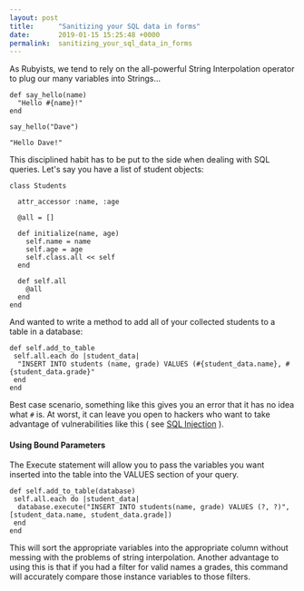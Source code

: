 ```yaml
---
layout: post
title:      "Sanitizing your SQL data in forms"
date:       2019-01-15 15:25:48 +0000
permalink:  sanitizing_your_sql_data_in_forms
---
```



As Rubyists, we tend to rely on the all-powerful String Interpolation operator to plug our many variables into Strings...

```
def say_hello(name)
  "Hello #{name}!"
end

say_hello("Dave")

"Hello Dave!"
```

This disciplined habit has to be put to the side when dealing with SQL queries. Let's say you have a list of student objects:

```
class Students
  
  attr_accessor :name, :age

  @all = []

  def initialize(name, age)
    self.name = name
    self.age = age
    self.class.all << self
  end
  
  def self.all
    @all
  end
end
```

And wanted to write a method to add all of your collected students to a table in a database:

```
def self.add_to_table
 self.all.each do |student_data|
  "INSERT INTO students (name, grade) VALUES (#{student_data.name}, #{student_data.grade}"
 end
end
```

Best case scenario, something like this gives you an error that it has no idea what `#` is. At worst, it can leave you open to hackers who want to take advantage of vulnerabilities like this ( see [SQL Injection](https://en.wikipedia.org/wiki/SQL_injection) ).

#### Using Bound Parameters

The Execute statement will allow you to pass the variables you want inserted into the table into the VALUES section of your query. 

```
def self.add_to_table(database)
 self.all.each do |student_data|
  database.execute("INSERT INTO students(name, grade) VALUES (?, ?)", [student_data.name, student_data.grade])
 end
end
```

This will sort the appropriate variables into the appropriate column without messing with the problems of string interpolation. Another advantage to using this is that if you had a filter for valid names a grades, this command will accurately compare those instance variables to those filters. 


